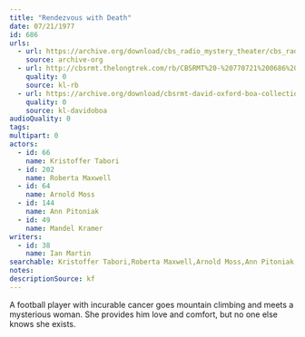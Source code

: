 ```yaml
---
title: "Rendezvous with Death"
date: 07/21/1977
id: 686
urls: 
  - url: https://archive.org/download/cbs_radio_mystery_theater/cbs_radio_mystery_theater-0651-0700.zip/cbs_radio_mystery_theater-0651-0700%2Fcbsrmt_0686_rendezvous_with_death.mp3
    source: archive-org
  - url: http://cbsrmt.thelongtrek.com/rb/CBSRMT%20-%20770721%200686%20Rendezvous%20With%20Death_WLNH-FM_rb.mp3
    quality: 0
    source: kl-rb
  - url: https://archive.org/download/cbsrmt-david-oxford-boa-collection/CBSRMT-770721-0686-Rendezvous-with-Death-(128-48)_WBBM-JE-{BoA}.mp3
    quality: 0
    source: kl-davidoboa
audioQuality: 0
tags: 
multipart: 0
actors:  
  - id: 66
    name: Kristoffer Tabori  
  - id: 202
    name: Roberta Maxwell  
  - id: 64
    name: Arnold Moss  
  - id: 144
    name: Ann Pitoniak  
  - id: 49
    name: Mandel Kramer
writers:  
  - id: 38
    name: Ian Martin
searchable: Kristoffer Tabori,Roberta Maxwell,Arnold Moss,Ann Pitoniak,Mandel Kramer Ian Martin
notes: 
descriptionSource: kf
---
```

A football player with incurable cancer goes mountain climbing and meets a mysterious woman. She provides him love and comfort, but no one else knows she exists.